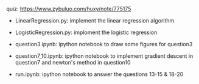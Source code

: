 quiz: https://www.zybuluo.com/huxy/note/775175

- LinearRegression.py: implement the linear regression algorithm
- LogisticRegression.py: imploment the logistic regression

- question3.ipynb: ipython notebook to draw some figures for question3
- question7_10.ipynb: ipython notebook to implement gradient descent in question7 and newton's method in question10
- run.ipynb: ipython notebook to answer the questions 13-15 & 18-20
